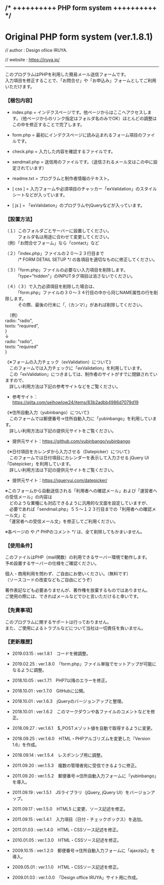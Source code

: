 ## /* ++++++++++ PHP form system ++++++++++ */

# Original PHP form system (ver.1.8.1)

// author :  Design ofiice IRUYA.

// website : https://iruya.jp/

***


このプログラムはPHPを利用した簡易メール送信フォームです。  
入力項目を修正することで、「お問合せ」や「お申込み」フォームとしてご利用いただけます。


### 【梱包内容】

* index.php    = インデクスページです。他ページからはここへアクセスします。（他ページからのリンク指定はフォルダ名のみでOK）ほとんどの調整はこの中を修正することで完了します。

* form.php     = 最初にインデクスページに読み込まれるフォーム項目のファイルです。

* check.php    = 入力した内容を確認するファイルです。

* sendmail.php = 送信用のファイルです。（送信されるメール文はこの中に設定されています）

* readme.txt   = プログラムと制作者情報のテキスト。

* [ css ]      = 入力フォームや必須項目のチャッカー「exValidation」のスタイルシートなどが入っています。

* [ js ]       = 「exValidation」のプログラムやjQueryなどが入っています。


### 【設置方法】

（１）このフォルダごとサーバーに設置してください。  
　　　フォルダ名は用途に合わせて変更してください。  
  （例）「お問合せフォーム」なら「contact」など
 
（２）「index.php」ファイルの２０〜２３行目まで  
　　　/* FORM DETAIL SETUP */ の各項目を適切なものに修正してください。

（３）「form.php」ファイルの必要ない入力項目を削除します。  
　　　「type="hidden"」のINPUTタグ項目は消さないでください。

（４）（３）で入力必須項目を削除した場合は、  
　　　「form.php」ファイルの３０〜３４行目の中から同じNAME属性の行を削除します。  
　　　その際、最後の行末に「,（カンマ）」があれば削除してください。

　（例）  
     radio: "radio",  
     texts: "required",  
    }  
       ↓  
     radio: "radio",  
     texts: "required"  
    }  

《※フォームの入力チェック（exValidation）について》  
　このフォームでは入力チェックに「exValidation」を利用しています。  
　この「exValidation」につきましては、制作者のサイトがすでに閉鎖されていますので、  
　詳しい利用方法は下記の参考サイトなどをご覧ください。  
 * 参考サイト：https://qiita.com/seihowlow24/items/83b2adbb4986d7079d19  

《※住所自動入力（yubinbango）について》  
　このフォームでは郵便番号->住所自動入力に「yubinbango」を利用しています。  
　詳しい利用方法は下記の提供元サイトをご覧ください。  
 * 提供元サイト：https://github.com/yubinbango/yubinbango

《※日付項目をカレンダから入力させる（Datepicker）について》  
　このフォームでは日付項目にカレンダーを表示して入力させる jQuery UI「Datepicker」を利用しています。  
　詳しい利用方法は下記の提供元サイトをご覧ください。  
 * 提供元サイト：https://jqueryui.com/datepicker/

※このフォームから自動送信される「利用者への確認メール」および「運営者への受信メール」の内容は  
　どのような業種にも対応できるように汎用的な文面を設定していますが、  
　必要であれば「sendmail.php」５５〜１２３行目までの「利用者への確認メール文」と  
　「運営者への受信メール文」を修正してご利用ください。

※各ページの <!-- HTMLコメント --> や /* PHPのコメント */ は、全て削除してもかまいません。


### 【使用条件】

このファイルはPHP（mail関数）の利用できるサーバー環境で動作します。  
予め設置するサーバーの仕様をご確認ください。

個人・商用利用を問わず、ご自由にお使いください。（無料です）  
（ソースコードの改変などもご自由にどうぞ）

著作表記なども必要ありませんが、著作権を放棄するものではありません。  
ご使用の際には、できればメールなどでひと言いただけると幸いです。


### 【免責事項】

このプログラムに関するサポートは行っておりません。  
また、ご使用によるトラブルなどについて当社は一切責任を負いません。


### 【更新履歴】

* 2019.03.15 : ver.1.8.1　コードを微調整。

* 2019.02.25 : ver.1.8.0　「form.php」ファイル単独でセットアップが可能になるように調整。

* 2018.10.05 : ver.1.7.1　PHP7以降のエラーを修正。

* 2018.10.01 : ver.1.7.0　GitHubに公開。

* 2018.10.01 : ver.1.6.3　jQueryのバージョンアップと整理。

* 2018.10.01 : ver.1.6.2　このマークダウンや各ファイルのコメントなどを修正。

* 2018.09.27 : ver.1.6.1　$_POSTメゾット値を自動で取得するように変更。

* 2018.09.25 : ver.1.6.0　HTML・PHPアルゴリズムを変更した『Version 1.6』を作成。

* 2018.09.14 : ver.1.5.4　レスポンシブ用に調整。

* 2011.09.20 : ver.1.5.3　複数の管理者宛に受信できるように修正。

* 2011.09.20 : ver.1.5.2　郵便番号->住所自動入力フォームに「yubinbango」を導入。

* 2011.09.19 : ver.1.5.1　JSライブラリ（jQuery, jQuery UI）をバージョンアップ。

* 2011.09.17 : ver.1.5.0　HTML5 に変更、ソース記述を修正。

* 2011.09.15 : ver.1.4.1　入力項目（日付・チェックボックス）を追加。

* 2011.01.03 : ver.1.4.0　HTML・CSSソース記述を修正。

* 2010.01.05 : ver.1.3.0　HTML・CSSソース記述を修正。

* 2009.10.15 : ver.1.2.0　郵便番号->住所自動入力フォームに「ajaxzip2」を導入。

* 2009.05.01 : ver.1.1.0　HTML・CSSソース記述を修正。

* 2009.01.03 : ver.1.0.0　「Design office IRUYA」サイト用に作成。
